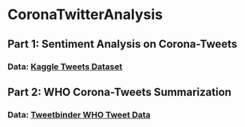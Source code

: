 # CoronaTwitterAnalysis

## Part 1: Sentiment Analysis on Corona-Tweets
### Data: [Kaggle Tweets Dataset](https://www.kaggle.com/smid80/coronavirus-covid19-tweets)
## Part 2: WHO Corona-Tweets Summarization
### Data: [Tweetbinder WHO Tweet Data](https://docs.google.com/spreadsheets/d/1iP8dNUeePtLds0rhMbi1E9YaUqKIJ6F_c6zYG37yTXM/edit#gid=239842308)
